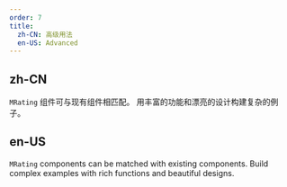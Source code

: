 ```yaml
---
order: 7
title:
  zh-CN: 高级用法
  en-US: Advanced
---
```


## zh-CN

`MRating` 组件可与现有组件相匹配。 用丰富的功能和漂亮的设计构建复杂的例子。

## en-US

`MRating` components can be matched with existing components. Build complex examples with rich functions and beautiful designs.

